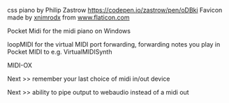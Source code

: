 css piano by Philip Zastrow https://codepen.io/zastrow/pen/oDBki
Favicon made by <a href="https://www.flaticon.com/authors/xnimrodx" title="xnimrodx">xnimrodx</a> from <a href="https://www.flaticon.com/" title="Flaticon"> www.flaticon.com</a>

Pocket Midi for the midi piano on Windows

loopMIDI for the virtual MIDI port forwarding, forwarding notes you play in Pocket MIDI to e.g. VirtualMIDISynth

MIDI-OX


Next >>
remember your last choice of midi in/out device

Next >>
ability to pipe output to webaudio instead of a midi out
